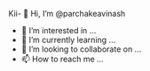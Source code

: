 Kii- 👋 Hi, I’m @parchakeavinash
- 👀 I’m interested in ...
- 🌱 I’m currently learning ...
- 💞️ I’m looking to collaborate on ...
- 📫 How to reach me ...

<!---
parchakeavinash/parchakeavinash is a ✨ special ✨ repository because its `README.md` (this file) appears on your GitHub profile.
You can click the Preview link to take a look at your changes.
--->
